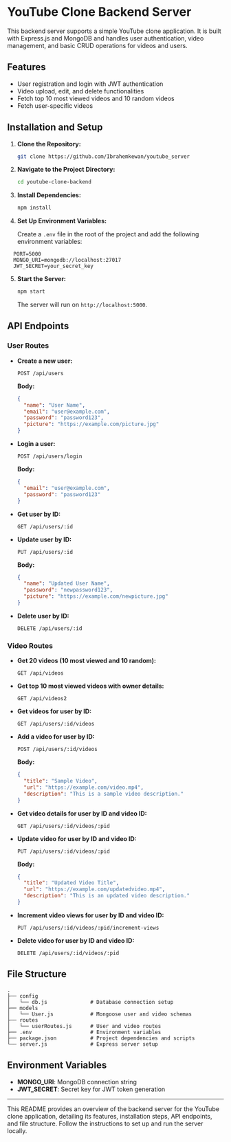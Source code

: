 # YouTube Clone Backend Server

This backend server supports a simple YouTube clone application. It is built with Express.js and MongoDB and handles user authentication, video management, and basic CRUD operations for videos and users.



## Features

- User registration and login with JWT authentication
- Video upload, edit, and delete functionalities
- Fetch top 10 most viewed videos and 10 random videos
- Fetch user-specific videos

## Installation and Setup

1. **Clone the Repository:**

   ```bash
   git clone https://github.com/Ibrahemkewan/youtube_server
   ```

2. **Navigate to the Project Directory:**

   ```bash
   cd youtube-clone-backend
   ```

3. **Install Dependencies:**

   ```bash
   npm install
   ```

4. **Set Up Environment Variables:**

   Create a `.env` file in the root of the project and add the following environment variables:
```
  PORT=5000
  MONGO_URI=mongodb://localhost:27017
  JWT_SECRET=your_secret_key
```

5. **Start the Server:**

   ```bash
   npm start
   ```

   The server will run on `http://localhost:5000`.

## API Endpoints

### User Routes

- **Create a new user:**

  ```http
  POST /api/users
  ```

  **Body:**

  ```json
  {
    "name": "User Name",
    "email": "user@example.com",
    "password": "password123",
    "picture": "https://example.com/picture.jpg"
  }
  ```

- **Login a user:**

  ```http
  POST /api/users/login
  ```

  **Body:**

  ```json
  {
    "email": "user@example.com",
    "password": "password123"
  }
  ```

- **Get user by ID:**

  ```http
  GET /api/users/:id
  ```

- **Update user by ID:**

  ```http
  PUT /api/users/:id
  ```

  **Body:**

  ```json
  {
    "name": "Updated User Name",
    "password": "newpassword123",
    "picture": "https://example.com/newpicture.jpg"
  }
  ```

- **Delete user by ID:**

  ```http
  DELETE /api/users/:id
  ```

### Video Routes

- **Get 20 videos (10 most viewed and 10 random):**

  ```http
  GET /api/videos
  ```

- **Get top 10 most viewed videos with owner details:**

  ```http
  GET /api/videos2
  ```

- **Get videos for user by ID:**

  ```http
  GET /api/users/:id/videos
  ```

- **Add a video for user by ID:**

  ```http
  POST /api/users/:id/videos
  ```

  **Body:**

  ```json
  {
    "title": "Sample Video",
    "url": "https://example.com/video.mp4",
    "description": "This is a sample video description."
  }
  ```

- **Get video details for user by ID and video ID:**

  ```http
  GET /api/users/:id/videos/:pid
  ```

- **Update video for user by ID and video ID:**

  ```http
  PUT /api/users/:id/videos/:pid
  ```

  **Body:**

  ```json
  {
    "title": "Updated Video Title",
    "url": "https://example.com/updatedvideo.mp4",
    "description": "This is an updated video description."
  }
  ```

- **Increment video views for user by ID and video ID:**

  ```http
  PUT /api/users/:id/videos/:pid/increment-views
  ```

- **Delete video for user by ID and video ID:**

  ```http
  DELETE /api/users/:id/videos/:pid
  ```

## File Structure

```
.
├── config
│   └── db.js              # Database connection setup
├── models
│   └── User.js            # Mongoose user and video schemas
├── routes
│   └── userRoutes.js      # User and video routes
├── .env                   # Environment variables
├── package.json           # Project dependencies and scripts
└── server.js              # Express server setup
```

## Environment Variables

- **MONGO_URI**: MongoDB connection string
- **JWT_SECRET**: Secret key for JWT token generation

---

This README provides an overview of the backend server for the YouTube clone application, detailing its features, installation steps, API endpoints, and file structure. Follow the instructions to set up and run the server locally.
